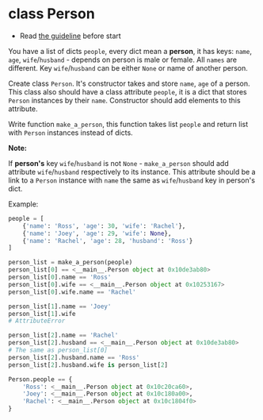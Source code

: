 # class Person

- Read [the guideline](https://github.com/mate-academy/py-task-guideline/blob/main/README.md) before start


You have a list of dicts `people`, every dict mean a 
**person**, it has keys: `name`, `age`, 
`wife`/`husband` - depends on person is male or 
female. All `names` are different. Key 
`wife`/`husband` can be either `None` or 
name of another person.

Create class `Person`. It's constructor takes
and store `name`, `age` of a person.
This class also should have a class attribute
`people`, it is a dict that stores `Person` 
instances by their `name`. Constructor should 
add elements to this attribute.

Write function `make_a_person`, this function
takes list `people` and return list with
`Person` instances instead of dicts.

**Note:**

If **person's** key `wife`/`husband` is not 
`None` - `make_a_person` should add 
attribute `wife`/`husband` respectively
to its instance. This attribute should
be a link to a `Person` instance with `name` the
same as `wife`/`husband` key in person's dict.


Example:
```python
people = [
    {'name': 'Ross', 'age': 30, 'wife': 'Rachel'},
    {'name': 'Joey', 'age': 29, 'wife': None},
    {'name': 'Rachel', 'age': 28, 'husband': 'Ross'}
]

person_list = make_a_person(people) 
person_list[0] == <__main__.Person object at 0x10de3ab80>
person_list[0].name == 'Ross'
person_list[0].wife == <__main__.Person object at 0x10253167> 
person_list[0].wife.name == 'Rachel'

person_list[1].name == 'Joey'
person_list[1].wife
# AttributeError

person_list[2].name == 'Rachel'
person_list[2].husband == <__main__.Person object at 0x10de3ab80>
# The same as person_list[0]
person_list[2].husband.name == 'Ross'
person_list[2].husband.wife is person_list[2]

Person.people == {
    'Ross': <__main__.Person object at 0x10c20ca60>,
    'Joey': <__main__.Person object at 0x10c180a00>,
    'Rachel': <__main__.Person object at 0x10c1804f0>
}
```